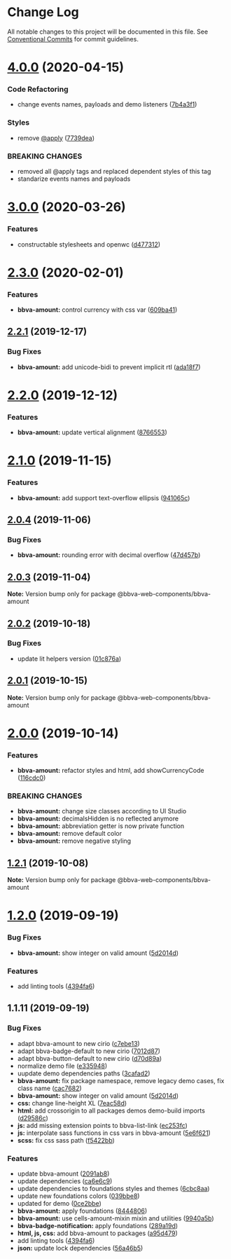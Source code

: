 # Change Log

All notable changes to this project will be documented in this file.
See [Conventional Commits](https://conventionalcommits.org) for commit guidelines.

# [4.0.0](http://globaldevtools.bbva.com:7999/bbva_global_ui_studio_web_components/bbva-web-components-app/compare/@bbva-web-components/bbva-amount@3.0.0...@bbva-web-components/bbva-amount@4.0.0) (2020-04-15)

### Code Refactoring

- change events names, payloads and demo listeners ([7b4a3f1](http://globaldevtools.bbva.com:7999/bbva_global_ui_studio_web_components/bbva-web-components-app/commits/7b4a3f1ccea8a072d2cfd6076324ce3ac2d9b2b4))

### Styles

- remove [@apply](http://globaldevtools.bbva.com:7999/apply) ([7739dea](http://globaldevtools.bbva.com:7999/bbva_global_ui_studio_web_components/bbva-web-components-app/commits/7739dea728bc8e90ac1d596b53911779e5fd1a04))

### BREAKING CHANGES

- removed all @apply tags and replaced dependent styles of this tag
- standarize events names and payloads

# [3.0.0](http://globaldevtools.bbva.com:7999/bbva_global_ui_studio_web_components/bbva-web-components-app/compare/@bbva-web-components/bbva-amount@2.3.0...@bbva-web-components/bbva-amount@3.0.0) (2020-03-26)

### Features

- constructable stylesheets and openwc ([d477312](http://globaldevtools.bbva.com:7999/bbva_global_ui_studio_web_components/bbva-web-components-app/commits/d4773124f5a6ecda53e0e4d935bc988591f6c451))

# [2.3.0](http://globaldevtools.bbva.com:7999/bbva_global_ui_studio_web_components/bbva-web-components/compare/@bbva-web-components/bbva-amount@2.2.1...@bbva-web-components/bbva-amount@2.3.0) (2020-02-01)

### Features

- **bbva-amount:** control currency with css var ([609ba41](http://globaldevtools.bbva.com:7999/bbva_global_ui_studio_web_components/bbva-web-components/commits/609ba411f785bdcf8fc2d82f23b74cc11a1dc93d))

## [2.2.1](http://globaldevtools.bbva.com:7999/bbva_global_ui_studio_web_components/bbva-web-components/compare/@bbva-web-components/bbva-amount@2.2.0...@bbva-web-components/bbva-amount@2.2.1) (2019-12-17)

### Bug Fixes

- **bbva-amount:** add unicode-bidi to prevent implicit rtl ([ada18f7](http://globaldevtools.bbva.com:7999/bbva_global_ui_studio_web_components/bbva-web-components/commits/ada18f746d785f63fa2b39a134afbb6e0aabf267))

# [2.2.0](http://globaldevtools.bbva.com:7999/bbva_global_ui_studio_web_components/bbva-web-components/compare/@bbva-web-components/bbva-amount@2.1.0...@bbva-web-components/bbva-amount@2.2.0) (2019-12-12)

### Features

- **bbva-amount:** update vertical alignment ([8766553](http://globaldevtools.bbva.com:7999/bbva_global_ui_studio_web_components/bbva-web-components/commits/8766553aa9e4a1b60508f6a3128d7fb585ff1763))

# [2.1.0](http://globaldevtools.bbva.com:7999/bbva_global_ui_studio_web_components/bbva-web-components/compare/@bbva-web-components/bbva-amount@2.0.4...@bbva-web-components/bbva-amount@2.1.0) (2019-11-15)

### Features

- **bbva-amount:** add support text-overflow ellipsis ([941065c](http://globaldevtools.bbva.com:7999/bbva_global_ui_studio_web_components/bbva-web-components/commits/941065cf527e1091fccbadfb7c4b7662af73be72))

## [2.0.4](http://globaldevtools.bbva.com:7999/bbva_global_ui_studio_web_components/bbva-web-components/compare/@bbva-web-components/bbva-amount@2.0.3...@bbva-web-components/bbva-amount@2.0.4) (2019-11-06)

### Bug Fixes

- **bbva-amount:** rounding error with decimal overflow ([47d457b](http://globaldevtools.bbva.com:7999/bbva_global_ui_studio_web_components/bbva-web-components/commits/47d457bff4648208ab0d402647456502c2b42911))

## [2.0.3](http://globaldevtools.bbva.com:7999/bbva_global_ui_studio_web_components/bbva-web-components/compare/@bbva-web-components/bbva-amount@2.0.2...@bbva-web-components/bbva-amount@2.0.3) (2019-11-04)

**Note:** Version bump only for package @bbva-web-components/bbva-amount

## [2.0.2](http://globaldevtools.bbva.com:7999/cellscataloggovernance/bbva-web-components-fork/compare/@bbva-web-components/bbva-amount@2.0.1...@bbva-web-components/bbva-amount@2.0.2) (2019-10-18)

### Bug Fixes

- update lit helpers version ([01c876a](http://globaldevtools.bbva.com:7999/cellscataloggovernance/bbva-web-components-fork/commits/01c876aa84cfe98b6abbd2379127ad84df6a6cf4))

## [2.0.1](http://globaldevtools.bbva.com:7999/cellscataloggovernance/bbva-web-components-fork/compare/@bbva-web-components/bbva-amount@2.0.0...@bbva-web-components/bbva-amount@2.0.1) (2019-10-15)

**Note:** Version bump only for package @bbva-web-components/bbva-amount

# [2.0.0](http://globaldevtools.bbva.com:7999/bbva_global_ui_studio_web_components/bbva-web-components/compare/@bbva-web-components/bbva-amount@1.2.1...@bbva-web-components/bbva-amount@2.0.0) (2019-10-14)

### Features

- **bbva-amount:** refactor styles and html, add showCurrencyCode ([116cdc0](http://globaldevtools.bbva.com:7999/bbva_global_ui_studio_web_components/bbva-web-components/commits/116cdc0))

### BREAKING CHANGES

- **bbva-amount:** change size classes according to UI Studio
- **bbva-amount:** decimalsHidden is no reflected anymore
- **bbva-amount:** abbreviation getter is now private function
- **bbva-amount:** remove default color
- **bbva-amount:** remove negative styling

## [1.2.1](http://globaldevtools.bbva.com:7999/cellscataloggovernance/bbva-web-components-fork/compare/@bbva-web-components/bbva-amount@1.2.0...@bbva-web-components/bbva-amount@1.2.1) (2019-10-08)

**Note:** Version bump only for package @bbva-web-components/bbva-amount

# [1.2.0](http://globaldevtools.bbva.com:7999/cellscataloggovernance/bbva-web-components-fork/compare/@bbva-web-components/bbva-amount@1.1.11...@bbva-web-components/bbva-amount@1.2.0) (2019-09-19)

### Bug Fixes

- **bbva-amount:** show integer on valid amount ([5d2014d](https://globaldevtools.bbva.com/bitbucket/projects/bbva_global_ui_studio_web_components/repos/bbva-web-components/commits/5d2014d))

### Features

- add linting tools ([4394fa6](https://globaldevtools.bbva.com/bitbucket/projects/bbva_global_ui_studio_web_components/repos/bbva-web-components/commits/4394fa6))

## 1.1.11 (2019-09-19)

### Bug Fixes

- adapt bbva-amount to new cirio ([c7ebe13](https://globaldevtools.bbva.com/bitbucket/projects/bbva_global_ui_studio_web_components/repos/bbva-web-components/commits/c7ebe13))
- adapt bbva-badge-default to new cirio ([7012d87](https://globaldevtools.bbva.com/bitbucket/projects/bbva_global_ui_studio_web_components/repos/bbva-web-components/commits/7012d87))
- adapt bbva-button-default to new cirio ([d70d89a](https://globaldevtools.bbva.com/bitbucket/projects/bbva_global_ui_studio_web_components/repos/bbva-web-components/commits/d70d89a))
- normalize demo file ([e335948](https://globaldevtools.bbva.com/bitbucket/projects/bbva_global_ui_studio_web_components/repos/bbva-web-components/commits/e335948))
- uupdate demo dependencies paths ([3cafad2](https://globaldevtools.bbva.com/bitbucket/projects/bbva_global_ui_studio_web_components/repos/bbva-web-components/commits/3cafad2))
- **bbva-amount:** fix package namespace, remove legacy demo cases, fix class name ([cac7682](https://globaldevtools.bbva.com/bitbucket/projects/bbva_global_ui_studio_web_components/repos/bbva-web-components/commits/cac7682))
- **bbva-amount:** show integer on valid amount ([5d2014d](https://globaldevtools.bbva.com/bitbucket/projects/bbva_global_ui_studio_web_components/repos/bbva-web-components/commits/5d2014d))
- **css:** change line-height XL ([7eac58d](https://globaldevtools.bbva.com/bitbucket/projects/bbva_global_ui_studio_web_components/repos/bbva-web-components/commits/7eac58d))
- **html:** add crossorigin to all packages demos demo-build imports ([d29586c](https://globaldevtools.bbva.com/bitbucket/projects/bbva_global_ui_studio_web_components/repos/bbva-web-components/commits/d29586c))
- **js:** add missing extension points to bbva-list-link ([ec253fc](https://globaldevtools.bbva.com/bitbucket/projects/bbva_global_ui_studio_web_components/repos/bbva-web-components/commits/ec253fc))
- **js:** interpolate sass functions in css vars in bbva-amount ([5e6f621](https://globaldevtools.bbva.com/bitbucket/projects/bbva_global_ui_studio_web_components/repos/bbva-web-components/commits/5e6f621))
- **scss:** fix css sass path ([f5422bb](https://globaldevtools.bbva.com/bitbucket/projects/bbva_global_ui_studio_web_components/repos/bbva-web-components/commits/f5422bb))

### Features

- update bbva-amount ([2091ab8](https://globaldevtools.bbva.com/bitbucket/projects/bbva_global_ui_studio_web_components/repos/bbva-web-components/commits/2091ab8))
- update dependencies ([ca6e6c9](https://globaldevtools.bbva.com/bitbucket/projects/bbva_global_ui_studio_web_components/repos/bbva-web-components/commits/ca6e6c9))
- update dependencies to foundations styles and themes ([6cbc8aa](https://globaldevtools.bbva.com/bitbucket/projects/bbva_global_ui_studio_web_components/repos/bbva-web-components/commits/6cbc8aa))
- update new foundations colors ([039bbe8](https://globaldevtools.bbva.com/bitbucket/projects/bbva_global_ui_studio_web_components/repos/bbva-web-components/commits/039bbe8))
- updated for demo ([0ce2bbe](https://globaldevtools.bbva.com/bitbucket/projects/bbva_global_ui_studio_web_components/repos/bbva-web-components/commits/0ce2bbe))
- **bbva-amount:** apply foundations ([8444806](https://globaldevtools.bbva.com/bitbucket/projects/bbva_global_ui_studio_web_components/repos/bbva-web-components/commits/8444806))
- **bbva-amount:** use cells-amount-mixin mixin and utilities ([9940a5b](https://globaldevtools.bbva.com/bitbucket/projects/bbva_global_ui_studio_web_components/repos/bbva-web-components/commits/9940a5b))
- **bbva-badge-notification:** apply foundations ([289a19d](https://globaldevtools.bbva.com/bitbucket/projects/bbva_global_ui_studio_web_components/repos/bbva-web-components/commits/289a19d))
- **html, js, css:** add bbva-amount to packages ([a95d479](https://globaldevtools.bbva.com/bitbucket/projects/bbva_global_ui_studio_web_components/repos/bbva-web-components/commits/a95d479))
- add linting tools ([4394fa6](https://globaldevtools.bbva.com/bitbucket/projects/bbva_global_ui_studio_web_components/repos/bbva-web-components/commits/4394fa6))
- **json:** update lock dependencies ([56a46b5](https://globaldevtools.bbva.com/bitbucket/projects/bbva_global_ui_studio_web_components/repos/bbva-web-components/commits/56a46b5))
